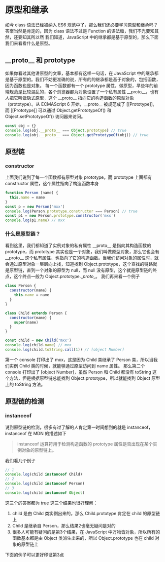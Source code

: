 # 原型和继承

如今 class 语法已经被纳入 ES6 规范中了，那么我们还必要学习原型和继承吗？
答案当然是肯定的，因为 class 语法不过是 Function 的语法糖，我们不光要知其然，还要知其所以然
我们知道，JavaScript 中的继承都是基于原型的，那么下面我们来看看什么是原型。

## \_\_proto\_\_ 和 prototype

如果你看过其他讲原型的文章，基本都有这样一句话，在 JavaScript 中的继承都是基于原型的。我们不妨更准确的说，所有的的继承都是基于对象的，包括函数，因为函数也是对象。
每一个函数都有一个 prototype 属性，做原型，早些年的前端规范是比较混乱的，各个浏览器都为对象设置了一个私有属性 \_\_proto\_\_，也有人把它叫做隐式原型，这个 \_\_proto\_\_ 指向它的构造函数的原型对象（prototype）。从 ECMAScript 6 开始，\_\_proto\_\_ 被规范成了 \[[Prototype]]，而 [[Prototype]] 可以通过 Object.getPrototypeOf() 和 Object.setPrototypeOf() 访问器来访问。

```js
const obj = {}
console.log(obj.__proto__ === Object.prototype) // true
console.log(obj.__proto__ === Object.getPrototypeOf(obj)) // true
```

## 原型链

### constructor

上面我们说到了每一个函数都有原型对象 prototype，而 prototype 上面都有 constructor 属性，这个属性指向了构造函数本身

```js
function Person (name) {
  this.name = name
}
const p = new Person('mxx')
console.log(Person.prototype.constructor === Person) // true
const p1 = new Person.prototype.constructor('mxx')
console.log(p1.name) // mxx
```

### 什么是原型链？

看到这里，我们都知道了实例对象的私有属性 \_\_proto\_\_ 是指向其构造函数的 prototype，而 prototype 其实也是一个对象，我们叫做原型对象，那么它也会有 \_\_proto\_\_ 这个私有属性，也指向了它的构造函数。当我们访问对象的属性时，就会通过原型对象一层层向上找，知道找到 Object.prototype，这个查找的链路就是原型链，直到一个对象的原型为 null，而 null 没有原型，这个就是原型链的终点，这个终点一般为 Object.prototype.\__proto__。
我们再来看一个例子

```js
class Person {
  constructor(name) {
    this.name = name
  }
}

class Child extends Person {
  constructor(name) {
    super(name)
  }
}

const child = new Child('mxx')
console.log(child.name) // mxx
console.log(child.toString.call(1)) // [object Number]
```

第一个 console 打印出了 mxx，这是因为 Child 类继承了 Person 类，所以当我们实例 Child 类的时候，就能够通过原型访问到 name 属性。
那么第二个 console 打印出了 [object Number]，虽然 Person 和 Child 都没有 toString 这个方法，但是根据原型链总能找到 Object.prototype，所以就能找到 Object 原型上的 toString 方法。

## 原型链的检测

### instanceof

说到原型链的检测，很多有过了解的人肯定第一时间想到的就是 instanceof，instanceof 在 MDN 的描述如下
> instanceof 运算符用于检测构造函数的 prototype 属性是否出现在某个实例对象的原型链上。

我们看几个例子

```js
// 1
console.log(child instanceof Child)
// 2
console.log(child instanceof Person)
// 3
console.log(child instanceof Object)
```

这三个的答案都为 true
这三个结果也很好理解：
1. child 是由 Child 类实例出来的，那么 Child.prototype 肯定在 child 的原型链上
2. Child 是继承自 Person，那么结果2也毫无疑问是对的
3. 很多人可能有疑问的是第3个结果，在 JavaScript 中万物皆对象，所以所有的函数基本都是由 Object 类派生出来的，所以 Object.prototype 也在 child 对象的原型链上

下面的例子可以更好印证第3点

```js

```

